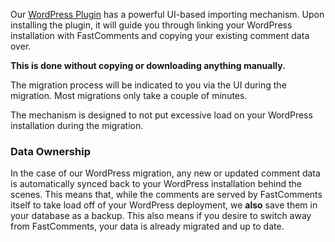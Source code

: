 Our [WordPress Plugin](https://wordpress.org/plugins/fastcomments/) has a powerful UI-based importing mechanism. Upon installing the plugin,
it will guide you through linking your WordPress installation with FastComments and copying your existing comment data over.

**This is done without copying or downloading anything manually.**

The migration process will be indicated to you via the UI during the migration. Most migrations only take a couple of minutes.

The mechanism is designed to not put excessive load on your WordPress installation during the migration.

### Data Ownership

In the case of our WordPress migration, any new or updated comment data is automatically synced back to your WordPress installation
behind the scenes. This means that, while the comments are served by FastComments itself to take load off of your WordPress deployment,
we **also** save them in your database as a backup. This also means if you desire to switch away from FastComments, your data is
already migrated and up to date.

